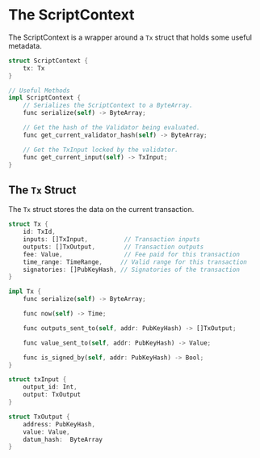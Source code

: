# The ScriptContext

The ScriptContext is a wrapper around a `Tx` struct that holds some useful metadata.

```rust
struct ScriptContext {
    tx: Tx
}

// Useful Methods
impl ScriptContext {
    // Serializes the ScriptContext to a ByteArray.
    func serialize(self) -> ByteArray;

    // Get the hash of the Validator being evaluated.
    func get_current_validator_hash(self) -> ByteArray;

    // Get the TxInput locked by the validator.
    func get_current_input(self) -> TxInput;
}
```

## The `Tx` Struct

The `Tx` struct stores the data on the current transaction.

```rust
struct Tx {
    id: TxId,
    inputs: []TxInput,          // Transaction inputs
    outputs: []TxOutput,        // Transaction outputs
    fee: Value,                 // Fee paid for this transaction
    time_range: TimeRange,     // Valid range for this transaction
    signatories: []PubKeyHash, // Signatories of the transaction
}

impl Tx {
    func serialize(self) -> ByteArray;

    func now(self) -> Time;

    func outputs_sent_to(self, addr: PubKeyHash) -> []TxOutput;

    func value_sent_to(self, addr: PubKeyHash) -> Value;

    func is_signed_by(self, addr: PubKeyHash) -> Bool;
}

```


```rust
struct txInput {
    output_id: Int,
    output: TxOutput
}
```

```rust
struct TxOutput {
    address: PubKeyHash,
    value: Value,
    datum_hash:  ByteArray
}
```
